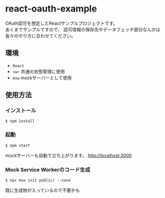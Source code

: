 # react-oauth-example
OAuth認可を想定したReactサンプルプロジェクトです。<br/>
あくまでサンプルですので、 認可情報の保存先やデータフェッチ部分なんかは各々のやり方に合わせてください。

## 環境
- `React`
- `swr` 共通の状態管理に使用
- `msw` mockサーバーとして使用

## 使用方法

### インストール
```shell
$ npm install
```

### 起動
```shell
$ npm start
```
mockサーバーも自動で立ち上がります。
[http://localhost:3000](http://localhost:3000)

### Mock Service Workerのコード生成
```shell
$ npx msw init public/ --save
```
既に生成物が入っているので不要かも
